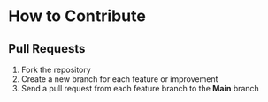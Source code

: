 # How to Contribute

## Pull Requests

1. Fork the repository
2. Create a new branch for each feature or improvement
3. Send a pull request from each feature branch to the **Main** branch
